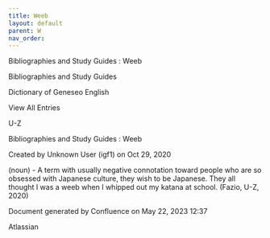 ```yaml
---
title: Weeb
layout: default
parent: W
nav_order:
---
```


Bibliographies and Study Guides : Weeb

Bibliographies and Study Guides

Dictionary of Geneseo English

View All Entries

U-Z

Bibliographies and Study Guides : Weeb

Created by  Unknown User (igf1) on Oct 29, 2020

(noun) - A term with usually negative connotation toward people who are so obsessed with Japanese culture, they wish to be Japanese. They all thought I was a weeb when I whipped out my katana at school. (Fazio, U-Z, 2020)

Document generated by Confluence on May 22, 2023 12:37

Atlassian
